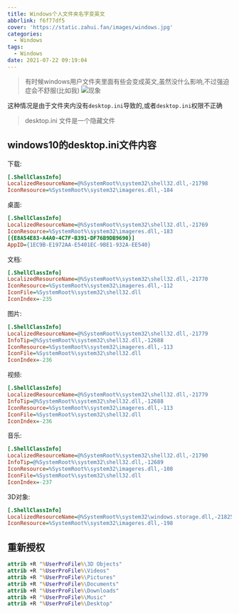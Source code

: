 ```yaml
---
title: Windows个人文件夹名字变英文
abbrlink: f6f77df5
cover: 'https://static.zahui.fan/images/windows.jpg'
categories:
  - Windows
tags:
  - Windows
date: 2021-07-22 09:19:04
---
```


> 有时候windows用户文件夹里面有些会变成英文,虽然没什么影响,不过强迫症会不舒服(比如我)
![现象](https://static.zahui.fan/images/3356113696516.png)

这种情况是由于文件夹内没有`desktop.ini`导致的,或者`desktop.ini`权限不正确
> desktop.ini 文件是一个隐藏文件

## windows10的desktop.ini文件内容

下载:

```ini
[.ShellClassInfo]
LocalizedResourceName=@%SystemRoot%\system32\shell32.dll,-21798
IconResource=%SystemRoot%\system32\imageres.dll,-184
```

桌面:

```ini
[.ShellClassInfo]
LocalizedResourceName=@%SystemRoot%\system32\shell32.dll,-21769
IconResource=%SystemRoot%\system32\imageres.dll,-183
[{E8A54E83-A4A0-4C7F-B391-DF76B9DB9690}]
AppID={1EC9B-E1972AA-E5401EC-9BE1-932A-EE540}
```

文档:

```ini
[.ShellClassInfo]
LocalizedResourceName=@%SystemRoot%\system32\shell32.dll,-21770
IconResource=%SystemRoot%\system32\imageres.dll,-112
IconFile=%SystemRoot%\system32\shell32.dll
IconIndex=-235
```

图片:

```ini
[.ShellClassInfo]
LocalizedResourceName=@%SystemRoot%\system32\shell32.dll,-21779
InfoTip=@%SystemRoot%\system32\shell32.dll,-12688
IconResource=%SystemRoot%\system32\imageres.dll,-113
IconFile=%SystemRoot%\system32\shell32.dll
IconIndex=-236
```

视频:

```ini
[.ShellClassInfo]
LocalizedResourceName=@%SystemRoot%\system32\shell32.dll,-21779
InfoTip=@%SystemRoot%\system32\shell32.dll,-12688
IconResource=%SystemRoot%\system32\imageres.dll,-113
IconFile=%SystemRoot%\system32\shell32.dll
IconIndex=-236
```

音乐:

```ini
[.ShellClassInfo]
LocalizedResourceName=@%SystemRoot%\system32\shell32.dll,-21790
InfoTip=@%SystemRoot%\system32\shell32.dll,-12689
IconResource=%SystemRoot%\system32\imageres.dll,-108
IconFile=%SystemRoot%\system32\shell32.dll
IconIndex=-237
```

3D对象:

```ini
[.ShellClassInfo]
LocalizedResourceName=@%SystemRoot%\system32\windows.storage.dll,-21825
IconResource=%SystemRoot%\system32\imageres.dll,-198
```

## 重新授权

```bat
attrib +R "%UserProFile%\3D Objects"
attrib +R "%UserProFile%\Videos"
attrib +R "%UserProFile%\Pictures"
attrib +R "%UserProFile%\Documents"
attrib +R "%UserProFile%\Downloads"
attrib +R "%UserProFile%\Music"
attrib +R "%UserProFile%\Desktop"
```
